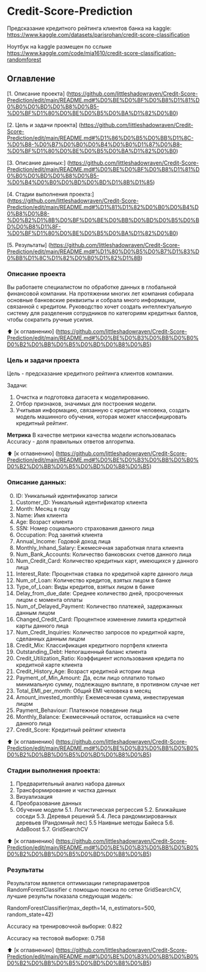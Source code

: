 # Credit-Score-Prediction
Предсказание кредитного рейтинга клиентов банка на kaggle: https://www.kaggle.com/datasets/parisrohan/credit-score-classification

Ноутбук на kaggle размещен по сслыке https://www.kaggle.com/code/mia1610/credit-score-classification-randomforest

## Оглавление
[1. Описание проекта] (https://github.com/littleshadowraven/Credit-Score-Prediction/edit/main/README.md#%D0%BE%D0%BF%D0%B8%D1%81%D0%B0%D0%BD%D0%B8%D0%B5-%D0%BF%D1%80%D0%BE%D0%B5%D0%BA%D1%82%D0%B0)

[2. Цель и задачи проекта] (https://github.com/littleshadowraven/Credit-Score-Prediction/edit/main/README.md#%D1%86%D0%B5%D0%BB%D1%8C-%D0%B8-%D0%B7%D0%B0%D0%B4%D0%B0%D1%87%D0%B8-%D0%BF%D1%80%D0%BE%D0%B5%D0%BA%D1%82%D0%B0)

[3. Описание данных:] (https://github.com/littleshadowraven/Credit-Score-Prediction/edit/main/README.md#%D0%BE%D0%BF%D0%B8%D1%81%D0%B0%D0%BD%D0%B8%D0%B5-%D0%B4%D0%B0%D0%BD%D0%BD%D1%8B%D1%85)

[4. Стадии выполнения проекта:] (https://github.com/littleshadowraven/Credit-Score-Prediction/edit/main/README.md#%D1%81%D1%82%D0%B0%D0%B4%D0%B8%D0%B8-%D0%B2%D1%8B%D0%BF%D0%BE%D0%BB%D0%BD%D0%B5%D0%BD%D0%B8%D1%8F-%D0%BF%D1%80%D0%BE%D0%B5%D0%BA%D1%82%D0%B0)

[5. Результаты] (https://github.com/littleshadowraven/Credit-Score-Prediction/edit/main/README.md#%D1%80%D0%B5%D0%B7%D1%83%D0%BB%D1%8C%D1%82%D0%B0%D1%82%D1%8B)


### Описание проекта
Вы работаете специалистом по обработке данных в глобальной финансовой компании. На протяжении многих лет компания собирала основные банковские реквизиты и собрала много информации, связанной с кредитом. Руководство хочет создать интеллектуальную систему для разделения сотрудников по категориям кредитных баллов, чтобы сократить ручные усилия.

:arrow_up: [к оглавнению] (https://github.com/littleshadowraven/Credit-Score-Prediction/edit/main/README.md#%D0%BE%D0%B3%D0%BB%D0%B0%D0%B2%D0%BB%D0%B5%D0%BD%D0%B8%D0%B5)

### Цель и задачи проекта
Цель - предсказание кредитного рейтинга клиентов компании. 

Задачи:
1. Очистка и подготовка датасета к моделированию.
2. Отбор признаков, значимых для построения модели.
3. Учитывая информацию, связанную с кредитом человека, создать модель машинного обучения, которая может классифицировать кредитный рейтинг.

**Метрика**
В качестве метрики качества модели использовалась Accuracy - доля правильных ответов алгоритма.

:arrow_up: [к оглавнению] (https://github.com/littleshadowraven/Credit-Score-Prediction/edit/main/README.md#%D0%BE%D0%B3%D0%BB%D0%B0%D0%B2%D0%BB%D0%B5%D0%BD%D0%B8%D0%B5)

### Описание данных:
  0. ID: Уникальный идентификатор записи
  1. Customer_ID: Уникальный идентификатор клиента
  2. Month: Месяц в году
  3. Name: Имя клиента
  4. Age: Возраст клиента
  5. SSN: Номер социального страхования данного лица
  6. Occupation: Род занятий клиента
  7. Annual_Income: Годовой доход лица
  8. Monthly_Inhand_Salary: Ежемесячная заработная плата клиента
  9. Num_Bank_Accounts: Количество банковских счетов данного лица
  10. Num_Credit_Card: Количество кредитных карт, имеющихся у данного лица
  11. Interest_Rate: Процентная ставка по кредитной карте данного лица
  12. Num_of_Loan: Количество кредитов, взятых лицом в банке
  13. Type_of_Loan: Виды кредитов, взятых лицом в банке
  14. Delay_from_due_date: Среднее количество дней, просроченных лицом с момента оплаты
  15. Num_of_Delayed_Payment: Количество платежей, задержанных данным лицом
  16. Changed_Credit_Card: Процентное изменение лимита кредитной карты данного лица
  17. Num_Credit_Inquiries: Количество запросов по кредитной карте, сделанных данным лицом
  18. Credit_Mix: Классификация кредитного портфеля клиента
  19. Outstanding_Debt: Непогашенный баланс клиента
  20. Credit_Utilization_Ratio: Коэффициент использования кредита по кредитной карте клиента
  21. Credit_History_Age: Возраст кредитной истории лица
  22. Payment_of_Min_Amount: Да, если лицо оплатило только минимальную сумму, подлежащую выплате, в противном случае нет
  23. Total_EMI_per_month: Общий EMI человека в месяц
  24. Amount_invested_monthly: Ежемесячная сумма, инвестируемая лицом
  25. Payment_Behaviour: Платежное поведение лица
  26. Monthly_Balance: Ежемесячный остаток, оставшийся на счете данного лица
  27. Credit_Score: Кредитный рейтинг клиента

:arrow_up: [к оглавнению] (https://github.com/littleshadowraven/Credit-Score-Prediction/edit/main/README.md#%D0%BE%D0%B3%D0%BB%D0%B0%D0%B2%D0%BB%D0%B5%D0%BD%D0%B8%D0%B5)

### Стадии выполнения проекта:
  1. Предварительный анализ набора данных
  2. Трансформирование и чистка данных
  3. Визуализация
  4. Преобразование данных
  5. Обучение модели
    5.1. Логистическая регрессия
    5.2. Ближайшие соседи
    5.3. Деревья решений
    5.4. Леса рандомизированных деревьев (Рандомный лес)
    5.5 Наивные методы Байеса
    5.6. AdaBoost
    5.7. GridSearchCV

:arrow_up: [к оглавнению] (https://github.com/littleshadowraven/Credit-Score-Prediction/edit/main/README.md#%D0%BE%D0%B3%D0%BB%D0%B0%D0%B2%D0%BB%D0%B5%D0%BD%D0%B8%D0%B5)

### Результаты
Результатом является оптимизации гиперпараметров RandomForestClassifier с помощью поиска по сетке GridSearchCV, лучшие результы показала следующая модель:

RandomForestClassifier(max_depth=14, n_estimators=500, random_state=42)

Accuracy на тренировочной выборке: 0.822

Accuracy на тестовой выборке: 0.758

:arrow_up: [к оглавнению] (https://github.com/littleshadowraven/Credit-Score-Prediction/edit/main/README.md#%D0%BE%D0%B3%D0%BB%D0%B0%D0%B2%D0%BB%D0%B5%D0%BD%D0%B8%D0%B5)
